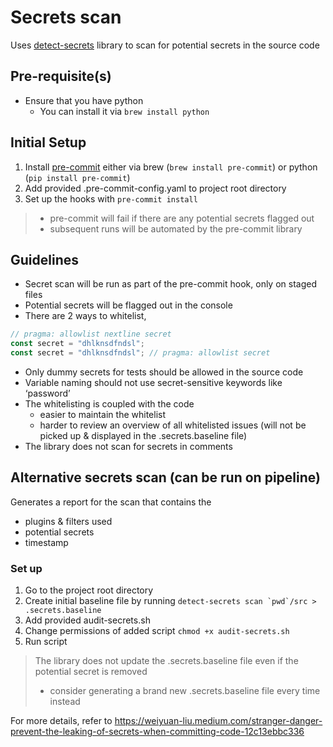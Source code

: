# Secrets scan

Uses [detect-secrets](https://github.com/Yelp/detect-secrets) library to scan for potential secrets in the source code

## Pre-requisite(s)

-   Ensure that you have python
    -   You can install it via `brew install python`

## Initial Setup

1. Install [pre-commit](https://pre-commit.com/) either via brew (`brew install pre-commit`) or python (`pip install pre-commit`)
2. Add provided .pre-commit-config.yaml to project root directory
3. Set up the hooks with `pre-commit install`

> -   pre-commit will fail if there are any potential secrets flagged out
> -   subsequent runs will be automated by the pre-commit library

## Guidelines

-   Secret scan will be run as part of the pre-commit hook, only on staged files
-   Potential secrets will be flagged out in the console
-   There are 2 ways to whitelist,

```typescript
// pragma: allowlist nextline secret
const secret = "dhlknsdfndsl";
const secret = "dhlknsdfndsl"; // pragma: allowlist secret
```

-   Only dummy secrets for tests should be allowed in the source code
-   Variable naming should not use secret-sensitive keywords like ‘password’
-   The whitelisting is coupled with the code
    -   easier to maintain the whitelist
    -   harder to review an overview of all whitelisted issues (will not be picked up & displayed in the .secrets.baseline file)
-   The library does not scan for secrets in comments

## Alternative secrets scan (can be run on pipeline)

Generates a report for the scan that contains the

-   plugins & filters used
-   potential secrets
-   timestamp

### Set up

1. Go to the project root directory
2. Create initial baseline file by running `` detect-secrets scan `pwd`/src > .secrets.baseline ``
3. Add provided audit-secrets.sh
4. Change permissions of added script `chmod +x audit-secrets.sh`
5. Run script

> The library does not update the .secrets.baseline file even if the potential secret is removed
>
> -   consider generating a brand new .secrets.baseline file every time instead

For more details, refer to https://weiyuan-liu.medium.com/stranger-danger-prevent-the-leaking-of-secrets-when-committing-code-12c13ebbc336
